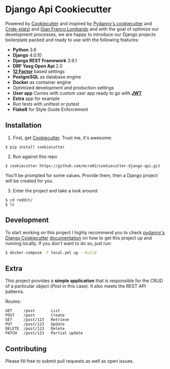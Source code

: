 # Django Api Cookiecutter

Powered by [Cookiecutter](https://github.com/audreyr/cookiecutter) and inspired by [Pydanny's cookiecutter](https://github.com/pydanny/cookiecutter-django) and [Cride-platzi](https://github.com/pablotrinidad/cride-platzi) and [Gian Franco Lombardo](https://github.com/gianfrancolombardo/cookiecutter-django-api) and with the goal of optimize our development processes, we are happy to introduce our Django projects boilerplate packed and ready to use with the following features:

- **Python** 3.6
- **Django** 4.0.10
- **Django REST Framework** 3.9.1
- **DRF Yasg Open Api** 2.0
- [**12 Factor**](https://12factor.net/) based settings
- **PostgreSQL** as database engine
- **Docker** as container engine
- Optimized development and production settings
- **User app** Comes with custom user app ready to go with [**JWT**](https://jwt.io/)
- **Extra** app for example
- Run tests with unittest or pytest
- **Flake8** for Style Guide Enforcement

## Installation

1. First, get [Cookiecutter](https://github.com/audreyr/cookiecutter). Trust me, it's awesome:

```
$ pip install cookiecutter
```

2. Run against this repo

```
$ cookiecutter https://github.com/mcra02/cookiecutter-django-api.git
```

You'll be prompted for some values. Provide them, then a Django project will be created for you.

3. Enter the project and take a look around:

```
$ cd reddit/
$ ls
```

## Development

To start working on this project I highly recommend you to check
[pydanny's](https://github.com/pydanny) [Django Cookiecutter](https://github.com/pydanny/cookiecutter-django) [documentation](https://cookiecutter-django.readthedocs.io/en/latest/developing-locally-docker.html) on how to get this project up and running locally. If you don't want to do so, just run:

```bash
$ docker-compose -f local.yml up --build
```

## Extra

This project provides a **simple application** that is responsible for the CRUD of a particular object (_Post_ in this case). It also meets the REST API patterns.

Routes:

```
GET     /post       List
POST    /post       Create
GET     /post/123   Retrieve
PUT     /post/123   Update
DELETE  /post/123   Delete
PATCH   /post/123   Partial update
```

## Contributing

Please fill free to submit pull requests as well as open issues.
